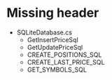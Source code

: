 # Missing header
  * SQLiteDatabase.cs
    * GetInsertPriceSql
    * GetUpdatePriceSql
    * CREATE_POSITIONS_SQL
    * CREATE_LAST_PRICE_SQL
    * GET_SYMBOLS_SQL
